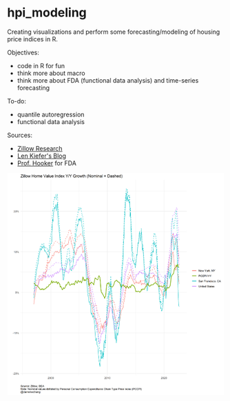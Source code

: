 # hpi_modeling

Creating visualizations and perform some forecasting/modeling of housing price indices in R.

Objectives:
* code in R for fun
* think more about macro
* think more about FDA (functional data analysis) and time-series forecasting

To-do:
* quantile autoregression 
* functional data analysis

Sources:
* [Zillow Research](https://www.zillow.com/research/data/)
* [Len Kiefer's Blog](http://lenkiefer.com/2020/10/06/forecasting-house-prices-with-quantile-autoregression-qar/)
* [Prof. Hooker](http://gileshooker.com/) for FDA

![Zillow Home Value Index vs CPE](https://github.com/darrenwchang/hpi_modeling/blob/main/real_zhvi.png)

